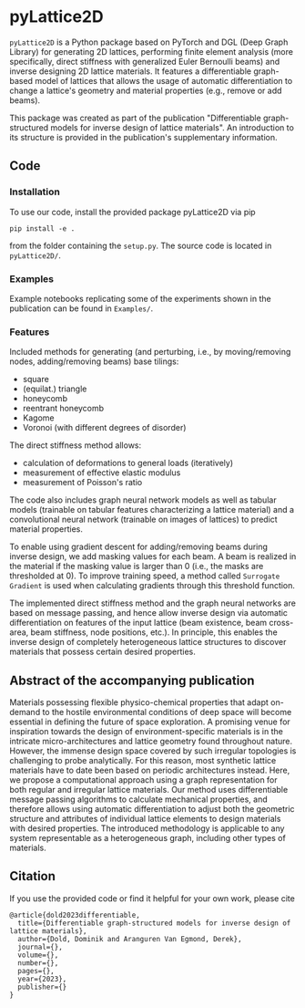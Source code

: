 # pyLattice2D

`pyLattice2D` is a Python package based on PyTorch and DGL (Deep Graph Library) for generating 2D lattices, performing finite element analysis (more specifically, direct stiffness with generalized Euler Bernoulli beams) and inverse designing 2D lattice materials. It features a differentiable graph-based model of lattices that allows the usage of automatic differentiation to change a lattice's geometry and material properties (e.g., remove or add beams).

This package was created as part of the publication "Differentiable graph-structured models for inverse design of lattice materials". An introduction to its structure is provided in the publication's supplementary information.

## Code

### Installation

To use our code, install the provided package pyLattice2D via pip
```
pip install -e .
```
from the folder containing the `setup.py`. 
The source code is located in `pyLattice2D/`. 

### Examples

Example notebooks replicating some of the experiments shown in the publication can be found in `Examples/`. 

### Features

Included methods for generating (and perturbing, i.e., by moving/removing nodes, adding/removing beams) base tilings:
- square
- (equilat.) triangle
- honeycomb
- reentrant honeycomb
- Kagome
- Voronoi (with different degrees of disorder)

The direct stiffness method allows:
- calculation of deformations to general loads (iteratively)
- measurement of effective elastic modulus
- measurement of Poisson's ratio

The code also includes graph neural network models as well as tabular models (trainable on tabular features characterizing a lattice material) and a convolutional neural network (trainable on images of lattices) to predict material properties.

To enable using gradient descent for adding/removing beams during inverse design, we add masking values for each beam. A beam is realized in the material if the masking value is larger than 0 (i.e., the masks are thresholded at 0). To improve training speed, a method called `Surrogate Gradient` is used when calculating gradients through this threshold function.

The implemented direct stiffness method and the graph neural networks are based on message passing, and hence allow inverse design via automatic differentiation on features of the input lattice (beam existence, beam cross-area, beam stiffness, node positions, etc.). In principle, this enables the inverse design of completely heterogeneous lattice structures to discover materials that possess certain desired properties.

## Abstract of the accompanying publication

Materials possessing flexible physico-chemical properties that adapt on-demand to the hostile environmental conditions of deep space will become essential in defining the future of space exploration. A promising venue for inspiration towards the design of environment-specific materials is in the intricate micro-architectures and lattice geometry found throughout nature. However, the immense design space covered by such irregular topologies is challenging to probe analytically. For this reason, most synthetic lattice materials have to date been based on periodic architectures instead. Here, we propose a computational approach using a graph representation for both regular and irregular lattice materials. Our method uses differentiable message passing algorithms to calculate mechanical properties, and therefore allows using automatic differentiation to adjust both the geometric structure and attributes of individual lattice elements to design materials with desired properties. The introduced methodology is applicable to any system representable as a heterogeneous graph, including other types of materials.

## Citation

If you use the provided code or find it helpful for your own work, please cite

```
@article{dold2023differentiable,
  title={Differentiable graph-structured models for inverse design of lattice materials},
  author={Dold, Dominik and Aranguren Van Egmond, Derek},
  journal={},
  volume={},
  number={},
  pages={},
  year={2023},
  publisher={}
}
```